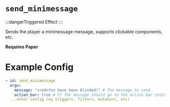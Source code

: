 # `send_minimessage`
:::dangerTriggered Effect
:::

Sends the player a minimessage message, supports clickable components, etc.

**Requires Paper**

# Example Config
```yaml
- id: send_minimessage
  args:
    message: "<red>You have been blinded!" # The message to send
    action_bar: true # If the message should go to the action bar instead of chat
  ...other config (eg triggers, filters, mutators, etc)
```
